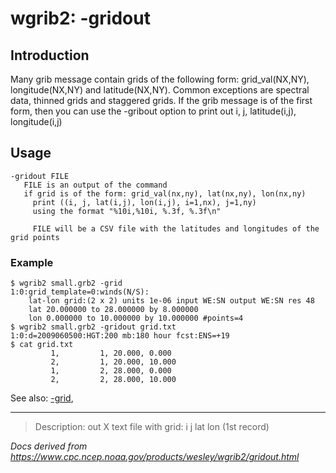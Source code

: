 # wgrib2: -gridout

## Introduction

Many grib message contain grids of the following form: grid_val(NX,NY),
longitude(NX,NY) and latitude(NX,NY). Common exceptions are spectral
data, thinned grids and staggered grids. If the grib message is
of the first form, then you can use the -gribout
option to print out i, j, latitude(i,j), longitude(i,j)

## Usage

```
-gridout FILE
   FILE is an output of the command
   if grid is of the form: grid_val(nx,ny), lat(nx,ny), lon(nx,ny)
     print ((i, j, lat(i,j), lon(i,j), i=1,nx), j=1,ny)
     using the format "%10i,%10i, %.3f, %.3f\n"

     FILE will be a CSV file with the latitudes and longitudes of the grid points
```

### Example

```
$ wgrib2 small.grb2 -grid
1:0:grid_template=0:winds(N/S):
	lat-lon grid:(2 x 2) units 1e-06 input WE:SN output WE:SN res 48
	lat 20.000000 to 28.000000 by 8.000000
	lon 0.000000 to 10.000000 by 10.000000 #points=4
$ wgrib2 small.grb2 -gridout grid.txt
1:0:d=2009060500:HGT:200 mb:180 hour fcst:ENS=+19
$ cat grid.txt
         1,         1, 20.000, 0.000
         2,         1, 20.000, 10.000
         1,         2, 28.000, 0.000
         2,         2, 28.000, 10.000
```

See also:
[-grid](./grid.md),

---

> Description: out X text file with grid: i j lat lon (1st record)

_Docs derived from <https://www.cpc.ncep.noaa.gov/products/wesley/wgrib2/gridout.html>_
